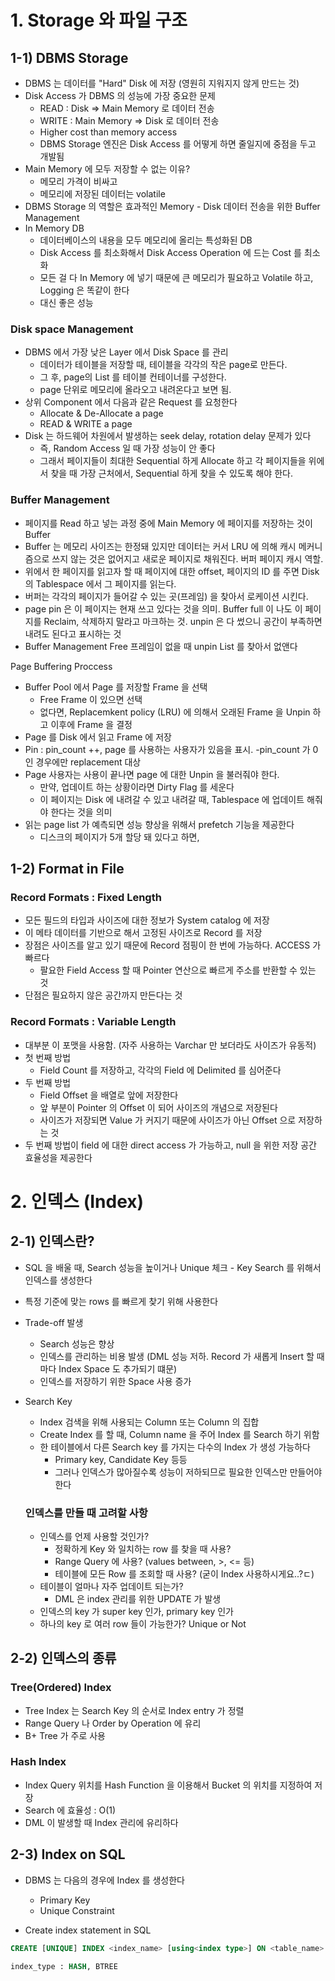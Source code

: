 # 1. Storage 와 파일 구조

## 1-1) DBMS Storage

- DBMS 는 데이터를 "Hard" Disk 에 저장 (영원히 지워지지 않게 만드는 것)
- Disk Access 가 DBMS 의 성능에 가장 중요한 문제
  - READ : Disk => Main Memory 로 데이터 전송
  - WRITE : Main Memory => Disk 로 데이터 전송
  - Higher cost than memory access
  - DBMS Storage 엔진은 Disk Access 를 어떻게 하면 줄일지에 중점을 두고 개발됨
- Main Memory 에 모두 저장할 수 없는 이유?
  - 메모리 가격이 비싸고
  - 메모리에 저장된 데이터는 volatile
- DBMS Storage 의 역할은 효과적인 Memory - Disk 데이터 전송을 위한 Buffer Management
- In Memory DB
  - 데이터베이스의 내용을 모두 메모리에 올리는 특성화된 DB
  - Disk Access 를 최소화해서 Disk Access Operation 에 드는 Cost 를 최소화
  - 모든 걸 다 In Memory 에 넣기 때문에 큰 메모리가 필요하고 Volatile 하고, Logging 은 똑같이 한다
  - 대신 좋은 성능

### Disk space Management

- DBMS 에서 가장 낮은 Layer 에서 Disk Space 를 관리
  - 데이터가 테이블을 저장할 때, 테이블을 각각의 작은 page로 만든다.
  - 그 후, page의 List 를 테이블 컨테이너를 구성한다.
  - page 단위로 메모리에 올라오고 내려온다고 보면 됨.
- 상위 Component 에서 다음과 같은 Request 를 요청한다
  - Allocate & De-Allocate a page
  - READ & WRITE a page
- Disk 는 하드웨어 차원에서 발생하는 seek delay, rotation delay 문제가 있다
  - 즉, Random Access 일 때 가장 성능이 안 좋다
  - 그래서 페이지들이 최대한 Sequential 하게 Allocate 하고 각 페이지들을 위에서 찾을 때 가장 근처에서, Sequential 하게 찾을 수 있도록 해야 한다.

### Buffer Management

- 페이지를 Read 하고 넣는 과정 중에 Main Memory 에 페이지를 저장하는 것이 Buffer
- Buffer 는 메모리 사이즈는 한정돼 있지만 데이터는 커서 LRU 에 의해 캐시 메커니즘으로 쓰지 않는 것은 없어지고 새로운 페이지로 채워진다. 버퍼 페이지 캐시 역할.
- 위에서 한 페이지를 읽고자 할 때 페이지에 대한 offset, 페이지의 ID 를 주면 Disk 의 Tablespace 에서 그 페이지를 읽는다.
- 버퍼는 각각의 페이지가 들어갈 수 있는 곳(프레임) 을 찾아서 로케이션 시킨다.
- page pin 은 이 페이지는 현재 쓰고 있다는 것을 의미. Buffer full 이 나도 이 페이지를 Reclaim, 삭제하지 말라고 마크하는 것. unpin 은 다 썼으니 공간이 부족하면 내려도 된다고 표시하는 것
- Buffer Management Free 프레임이 없을 때 unpin List 를 찾아서 없앤다

Page Buffering Proccess

- Buffer Pool 에서 Page 를 저장할 Frame 을 선택
  - Free Frame 이 있으면 선택
  - 없다면, Replacemkent policy (LRU) 에 의해서 오래된 Frame 을 Unpin 하고 이후에 Frame 을 결정
- Page 를 Disk 에서 읽고 Frame 에 저장
- Pin : pin_count ++, page 를 사용하는 사용자가 있음을 표시. -pin_count 가 0인 경우에만 replacement 대상
- Page 사용자는 사용이 끝나면 page 에 대한 Unpin 을 불러줘야 한다.
  - 만약, 업데이트 하는 상황이라면 Dirty Flag 를 세운다
  - 이 페이지는 Disk 에 내려갈 수 있고 내려갈 때, Tablespace 에 업데이트 해줘야 한다는 것을 의미
- 읽는 page list 가 예측되면 성능 향상을 위해서 prefetch 기능을 제공한다
  - 디스크의 페이지가 5개 할당 돼 있다고 하면,

## 1-2) Format in File

### Record Formats : Fixed Length

- 모든 필드의 타입과 사이즈에 대한 정보가 System catalog 에 저장
- 이 메타 데이터를 기반으로 해서 고정된 사이즈로 Record 를 저장
- 장점은 사이즈를 알고 있기 때문에 Record 점핑이 한 번에 가능하다. ACCESS 가 빠르다
  - 팔요한 Field Access 할 때 Pointer 연산으로 빠르게 주소를 반환할 수 있는 것
- 단점은 필요하지 않은 공간까지 만든다는 것

### Record Formats : Variable Length

- 대부분 이 포맷을 사용함. (자주 사용하는 Varchar 만 보더라도 사이즈가 유동적)
- 첫 번째 방법
  - Field Count 를 저장하고, 각각의 Field 에 Delimited 를 심어준다
- 두 번째 방법
  - Field Offset 을 배열로 앞에 저장한다
  - 앞 부분이 Pointer 의 Offset 이 되어 사이즈의 개념으로 저장된다
  - 사이즈가 저장되면 Value 가 커지기 때문에 사이즈가 아닌 Offset 으로 저장하는 것
- 두 번째 방법이 field 에 대한 direct access 가 가능하고, null 을 위한 저장 공간 효율성을 제공한다

# 2. 인덱스 (Index)

## 2-1) 인덱스란?

- SQL 을 배울 때, Search 성능을 높이거나 Unique 체크 - Key Search 를 위해서 인덱스를 생성한다
- 특정 기준에 맞는 rows 를 빠르게 찾기 위해 사용한다
- Trade-off 발생
  - Search 성능은 향상
  - 인덱스를 관리하는 비용 발생 (DML 성능 저하. Record 가 새롭게 Insert 할 때마다 Index Space 도 추가되기 떄문)
  - 인덱스를 저장하기 위한 Space 사용 증가
- Search Key

  - Index 검색을 위해 사용되는 Column 또는 Column 의 집합
  - Create Index 를 할 때, Column name 을 주어 Index 를 Search 하기 위함
  - 한 테이블에서 다른 Search key 를 가지는 다수의 Index 가 생성 가능하다
    - Primary key, Candidate Key 등등
    - 그러나 인덱스가 많아질수록 성능이 저하되므로 필요한 인덱스만 만들어야 한다

  ### 인덱스를 만들 때 고려할 사항

  - 인덱스를 언제 사용할 것인가?
    - 정확하게 Key 와 일치하는 row 를 찾을 때 사용?
    - Range Query 에 사용? (values between, >, <= 등)
    - 테이블에 모든 Row 를 조회할 때 사용? (굳이 Index 사용하시게요..?ㄷ)
  - 테이블이 얼마나 자주 업데이트 되는가?
    - DML 은 index 관리를 위한 UPDATE 가 발생
  - 인덱스의 key 가 super key 인가, primary key 인가
  - 하나의 key 로 여러 row 들이 가능한가? Unique or Not

## 2-2) 인덱스의 종류

### Tree(Ordered) Index

- Tree Index 는 Search Key 의 순서로 Index entry 가 정렬
- Range Query 나 Order by Operation 에 유리
- B+ Tree 가 주로 사용

### Hash Index

- Index Query 위치를 Hash Function 을 이용해서 Bucket 의 위치를 지정하여 저장
- Search 에 효율성 : O(1)
- DML 이 발생할 때 Index 관리에 유리하다

## 2-3) Index on SQL

- DBMS 는 다음의 경우에 Index 를 생성한다

  - Primary Key
  - Unique Constraint

- Create index statement in SQL

```sql
CREATE [UNIQUE] INDEX <index_name> [using<index type>] ON <table_name> (index_column_name, ...)

index_type : HASH, BTREE
```
